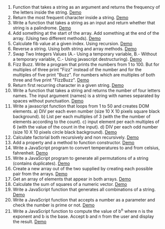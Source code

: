 1.  Function that takes a string as an argument and returns the frequency of the letters inside the string. <a href="https://marius8dev.github.io/01/index.html" target="_blank">Demo</a>
2.  Return the most frequent character inside a string. <a href="https://marius8dev.github.io/02/index.html" target="_blank">Demo</a>
3.  Write a function that takes a string as an input and return whether that string is a palindrome. <a href="https://marius8dev.github.io/03/index.html" target="_blank">Demo</a>
4.  Add something at the start of the array. Add something at the end of the array. (Using two different methods). <a href="https://marius8dev.github.io/04/index.html" target="_blank">Demo</a>
5.  Calculate fib value at a given index. Using recursion. <a href="https://marius8dev.github.io/05/index.html" target="_blank">Demo</a>
6.  Reverse a string. Using both string and array methods. <a href="https://marius8dev.github.io/06/index.html" target="_blank">Demo</a>
7.  Swap Two Integers Values (A.- Using a temporary variable, B.- Without a temporary variable, C.- Using javascript destructuring). <a href="https://marius8dev.github.io/07/index.html" target="_blank">Demo</a>
8.  Fizz Buzz. Write a program that prints the numbers from 1 to 100. But for multiples of three print "Fizz" instead of the number and for the multiples of five print "Buzz". For numbers which are multiples of both three and five print "FizzBuzz". <a href="https://marius8dev.github.io/08/index.html" target="_blank">Demo</a>
9.  Return first recurring character in a given string. <a href="https://marius8dev.github.io/09/index.html" target="_blank">Demo</a>
10. Write a function that takes a string and returns the number of four letters names. The input argument (names) is a string with names separated by spaces without punctuation. <a href="https://marius8dev.github.io/10/index.html" target="_blank">Demo</a>
11. Write a javascript function that loops from 1 to 50 and creates DOM elements. a) DIV per each even number (size 10 X 10 pixels square black background). b) List per each multiples of 3 (with the the number of elements according to the count). c) input element per each multiples of 6 (with the value of the count in the input). d) DIV per each odd number (size 10 X 10 pixels circle black background). <a href="https://marius8dev.github.io/11/index.html" target="_blank">Demo</a>
12. Calculate factorial both recursively and non recursively. <a href="https://marius8dev.github.io/12/index.html" target="_blank">Demo</a>
13. Add a property and a method to function constructor. <a href="https://marius8dev.github.io/13/index.html" target="_blank">Demo</a>
14. Write a JavaScript program to convert temperatures to and from celsius, fahrenheit. <a href="https://marius8dev.github.io/14/index.html" target="_blank">Demo</a>
15. Write a JavaScript program to generate all permutations of a string (contains duplicates). <a href="https://marius8dev.github.io/15/index.html" target="_blank">Demo</a>
16. Create a new array out of the two supplied by creating each possible pair from the arrays. <a href="https://marius8dev.github.io/16/index.html" target="_blank">Demo</a>
17. Get an array of elements that appear in both arrays. <a href="https://marius8dev.github.io/17/index.html" target="_blank">Demo</a>
18. Calculate the sum of squares of a numeric vector. <a href="https://marius8dev.github.io/18/index.html" target="_blank">Demo</a>
19. Write a JavaScript function that generates all combinations of a string. <a href="https://marius8dev.github.io/19/index.html" target="_blank">Demo</a>
20. Write a JavaScript function that accepts a number as a parameter and check the number is prime or not. <a href="https://marius8dev.github.io/20/index.html" target="_blank">Demo</a>
21. Write a JavaScript function to compute the value of b<sup>n</sup> where n is the exponent and b is the base. Accept b and n from the user and display the result. <a href="https://marius8dev.github.io/21/index.html" target="_blank">Demo</a>

